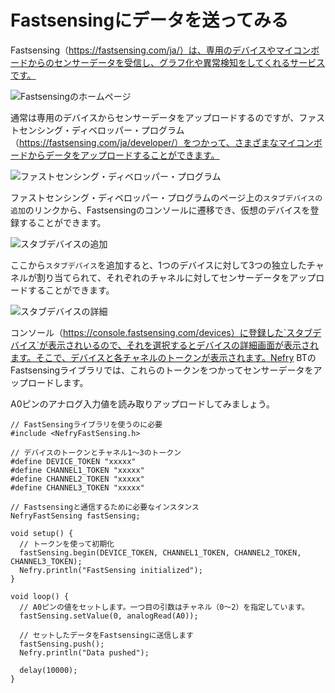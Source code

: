 # Fastsensingにデータを送ってみる
Fastsensing（https://fastsensing.com/ja/）は、専用のデバイスやマイコンボードからのセンサーデータを受信し、グラフ化や異常検知をしてくれるサービスです。


![Fastsensingのホームページ](fastsensing_top)


通常は専用のデバイスからセンサーデータをアップロードするのですが、ファストセンシング・ディベロッパー・プログラム（https://fastsensing.com/ja/developer/）をつかって、さまざまなマイコンボードからデータをアップロードすることができます。


![ファストセンシング・ディベロッパー・プログラム](fastsensing_developer_program)


ファストセンシング・ディベロッパー・プログラムのページ上の`スタブデバイスの追加`のリンクから、Fastsensingのコンソールに遷移でき、仮想のデバイスを登録することができます。


![スタブデバイスの追加](fastsensing_add_stub_device)


ここから`スタブデバイス`を追加すると、1つのデバイスに対して3つの独立したチャネルが割り当てられて、それぞれのチャネルに対してセンサーデータをアップロードすることができます。


![スタブデバイスの詳細](fastsensing_detail)


コンソール（https://console.fastsensing.com/devices）に登録した`スタブデバイス`が表示されいるので、それを選択するとデバイスの詳細画面が表示されます。そこで、デバイスと各チャネルのトークンが表示されます。Nefry BTのFastsensingライブラリでは、これらのトークンをつかってセンサーデータをアップロードします。


A0ピンのアナログ入力値を読み取りアップロードしてみましょう。


```
// FastSensingライブラリを使うのに必要
#include <NefryFastSensing.h>

// デバイスのトークンとチャネル1〜3のトークン
#define DEVICE_TOKEN "xxxxx"
#define CHANNEL1_TOKEN "xxxxx"
#define CHANNEL2_TOKEN "xxxxx"
#define CHANNEL3_TOKEN "xxxxx"

// Fastsensingと通信するために必要なインスタンス
NefryFastSensing fastSensing;

void setup() {
  // トークンを使って初期化
  fastSensing.begin(DEVICE_TOKEN, CHANNEL1_TOKEN, CHANNEL2_TOKEN, CHANNEL3_TOKEN);
  Nefry.println("FastSensing initialized");
}

void loop() {
  // A0ピンの値をセットします。一つ目の引数はチャネル（0〜2）を指定しています。
  fastSensing.setValue(0, analogRead(A0));

  // セットしたデータをFastsensingに送信します
  fastSensing.push();
  Nefry.println("Data pushed");

  delay(10000);
}
```
